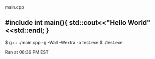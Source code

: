 main.cpp

#include <iostream>
int main(){
    std::cout<<"Hello World"<<std::endl;
}
----------
$ g++ ./main.cpp -g -Wall -Wextra -o test.exe
$ ./test.exe 

Ran at 08:36 PM EST